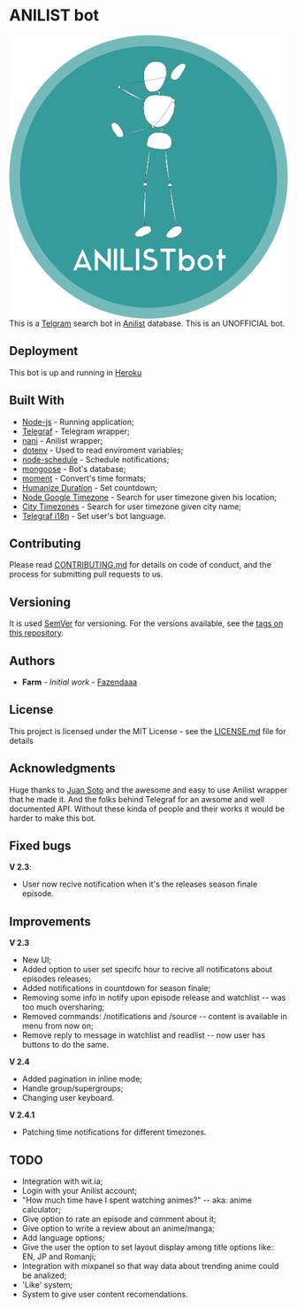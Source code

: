 # ANILIST bot

<img src="https://raw.githubusercontent.com/Fazendaaa/Anilist-bot/master/images/PNG/circled_logo.png" alt="Anilist-bot logo" align="right" width="512px" height="512px" />

This is a [Telgram](https://telegram.org) search bot in [Anilist](https://anilist.co) database. This is an UNOFFICIAL bot.

## Deployment

This bot is up and running in [Heroku](https://www.heroku.com/home)

## Built With

* [Node-js](https://nodejs.org/en/) - Running application;
* [Telegraf](https://github.com/telegraf/telegraf) - Telegram wrapper;
* [nani](https://github.com/sotojuan/nani) - Anilist wrapper;
* [dotenv](https://github.com/motdotla/dotenv) - Used to read enviroment variables;
* [node-schedule](https://github.com/node-schedule/node-schedule) - Schedule notifications;
* [mongoose](http://mongoosejs.com) - Bot's database;
* [moment](https://momentjs.com) - Convert's time formats;
* [Humanize Duration](https://github.com/EvanHahn/HumanizeDuration.js) - Set countdown;
* [Node Google Timezone](https://www.npmjs.com/package/node-google-timezone) - Search for user timezone given his location;
* [City Timezones](https://www.npmjs.com/package/city-timezones) - Search for user timezone given city name;
* [Telegraf i18n](https://github.com/telegraf/telegraf-i18n/) - Set user's bot language.

## Contributing

Please read [CONTRIBUTING.md](https://github.com/Fazendaaa/Anilist-bot/blob/master/CONTRIBUTING.md) for details on code of conduct, and the process for submitting pull requests to us.

## Versioning

It is used [SemVer](http://semver.org/) for versioning. For the versions available, see the [tags on this repository](https://github.com/Fazendaaa/Anilist-bot/tags). 

## Authors

* **Farm** - *Initial work* - [Fazendaaa](https://github.com/Fazendaaa)

## License

This project is licensed under the MIT License - see the [LICENSE.md](https://github.com/Fazendaaa/Anilist-bot/blob/master/LICENSE) file for details

## Acknowledgments

Huge thanks to [Juan Soto](https://github.com/sotojuan) and the awesome and easy to use Anilist wrapper that he made it. And the folks behind Telegraf for an awsome and well documented API. Without these kinda of people and their works it would be harder to make this bot.

## Fixed bugs

**V 2.3**:
* User now recive notification when it's the releases season finale episode.

## Improvements

**V 2.3**
* New UI;
* Added option to user set specifc hour to recive all notificatons about episodes releases;
* Added notifications in countdown for season finale;
* Removing some info in notify upon episode release and watchlist -- was too much oversharing;
* Removed commands: /notifications and /source -- content is available in menu from now on;
* Remove reply to message in watchlist and readlist -- now user has buttons to do the same.

**V 2.4**
* Added pagination in inline mode;
* Handle group/supergroups;
* Changing user keyboard.

**V 2.4.1**
* Patching time notifications for different timezones.

## TODO

* Integration with wit.ia;
* Login with your Anilist account;
* "How much time have I spent watching animes?" -- aka: anime calculator;
* Give option to rate an episode and comment about it;
* Give option to write a review about an anime/manga;
* Add language options;
* Give the user the option to set layout display among title options like: EN, JP and Romanji;
* Integration with mixpanel so that way data about trending anime could be analized;
* 'Like' system;
* System to give user content recomendations.
